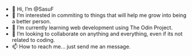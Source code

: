 - 👋 Hi, I’m @SasuF
- 👀 I’m interested in commiting to things that will help me grow into being a better person.
- 🌱 I’m currently learning web development using The Odin Project.
- 💞️ I’m looking to collaborate on anything and everything, even if its not related to coding.
- 📫 How to reach me... just send me an message.

<!---
SasuF/SasuF is a ✨ special ✨ repository because its `README.md` (this file) appears on your GitHub profile.
You can click the Preview link to take a look at your changes.
--->
